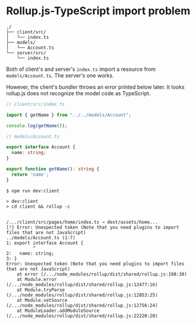 # Rollup.js-TypeScript import problem

```
./
├── client/src/
│   └── index.ts
├── models/
│   └── Account.ts
└── server/src/
    └── index.ts
```

Both of client's and server's `index.ts` import a resource from `models/Account.ts`. The server's one works.

However, the client's bundler throws an error printed below later. It looks rollup.js does not recognize the model code as TypeScript.

```ts
// client/src/index.ts

import { getName } from "../../models/Account";

console.log(getName());
```

```ts
// models/Account.ts

export interface Account {
  name: string;
}

export function getName(): string {
  return 'name';
}
```

```console
$ npm run dev:client

> dev:client
> cd client && rollup -c


/.../client/src/pages/home/index.ts → dest/assets/home...
[!] Error: Unexpected token (Note that you need plugins to import files that are not JavaScript)
../models/Account.ts (1:7)
1: export interface Account {
          ^
2:   name: string;
3: }
Error: Unexpected token (Note that you need plugins to import files that are not JavaScript)
    at error (/.../node_modules/rollup/dist/shared/rollup.js:198:30)
    at Module.error (/.../node_modules/rollup/dist/shared/rollup.js:12477:16)
    at Module.tryParse (/.../node_modules/rollup/dist/shared/rollup.js:12853:25)
    at Module.setSource (/.../node_modules/rollup/dist/shared/rollup.js:12756:24)
    at ModuleLoader.addModuleSource (/.../node_modules/rollup/dist/shared/rollup.js:22220:20)
```
